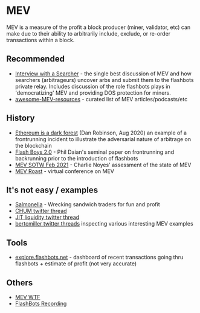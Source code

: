 MEV
=====

MEV is a measure of the profit a block producer (miner, validator, etc) can make due to their ability to
arbitrarily include, exclude, or re-order transactions within a block.

## Recommended
* [Interview with a Searcher](https://uncommoncore.co/29-interview-with-a-searcher-with-mev-senpai-and-hasu/) - 
  the single best discussion of MEV and how searchers (arbitrageurs) uncover arbs and submit them to the
  flashbots private relay.  Includes discussion of the role flashbots plays in 'democratizing' MEV and
  providing DOS protection for miners.
* [awesome-MEV-resources](https://github.com/0xalpharush/awesome-MEV-resources) - curated list of MEV articles/podcasts/etc
  
## History
* [Ethereum is a dark forest](https://www.paradigm.xyz/2020/08/ethereum-is-a-dark-forest/) (Dan Robinson, Aug 2020)
  an example of a frontrunning incident to illustrate the adversarial nature of arbitrage on the blockchain
* [Flash Boys 2.0](http://www.pdaian.com/flashboys2.pdf) - 
  Phil Daian's seminal paper on frontrunning and backrunning prior to the introduction of flashbots
* [MEV SOTW Feb 2021](https://research.paradigm.xyz/MEV) - Charlie Noyes' assessment of the state of MEV
* [MEV Roast](https://www.youtube.com/watch?v=krlAqKsdLkw) - virtual conference on MEV

## It's not easy / examples
* [Salmonella](https://github.com/Defi-Cartel/salmonella) - Wrecking sandwich traders for fun and profit
* [CHUM twitter thread](https://twitter.com/bertcmiller/status/1421543838569705474)
* [JIT liquidity twitter thread](https://twitter.com/bertcmiller/status/1459175377591541768)
* [bertcmiller twitter threads](https://twitter.com/bertcmiller/status/1402665992422047747)
  inspecting various interesting MEV examples

## Tools
* [explore.flashbots.net](http://explore.flashbots.net) - 
  dashboard of recent transactions going thru flashbots + estimate of profit (not very accurate)
  
## Others
* [MEV WTF](https://hackmd.io/ivUzk3piQEG8ALzCGbxlag)
* [FlashBots Recording](https://github.com/flashbots/pm/blob/main/recordings.md)
